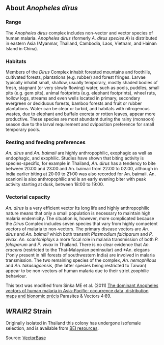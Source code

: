 About *Anopheles dirus*
-----------------------

### Range

The *Anopheles dirus* complex includes non-vector and vector species of
human malaria. *Anopheles dirus* (formerly *A. dirus species A*) is
distributed in eastern Asia (Myanmar, Thailand, Cambodia, Laos, Vietnam,
and Hainan Island in China).

### Habitats

Members of the *Dirus* Complex inhabit forested mountains and foothills,
cultivated forests, plantations (e.g. rubber) and forest fringes. Larvae
typically inhabit small, shallow, usually temporary, mostly shaded
bodies of fresh, stagnant (or very slowly flowing) water, such as pools,
puddles, small pits (e.g. gem pits), animal footprints (e.g. elephant
footprints), wheel ruts, hollow logs, streams and even wells located in
primary, secondary evergreen or deciduous forests, bamboo forests and
fruit or rubber plantations. Water can be clear or turbid, and habitats
with nitrogenous wastes, due to elephant and buffalo excreta or rotten
leaves, appear more productive. These species are most abundant during
the rainy (monsoon) season due to the larval requirement and oviposition
preference for small temporary pools.

### Resting and feeding preferences

*An. dirus* and *An. baimaii* are highly anthropophilic, exophagic as
well as endophagic, and exophilic. Studies have shown that biting
activity is species-specific, for example in Thailand, *An. dirus* has a
tendency to bite between 20:00 and 23:00 and An. baimaii from 22:00 to
02:00, although in India earlier biting at 20:00 to 21:00 was also
recorded for An. baimaii. An. scanloni is also anthropophilic and is an
early evening biter with peak activity starting at dusk, between 18:00
to 19:00.

### Vectorial capacity

*An. dirus* is a very efficient vector Its long life and highly
anthropophilic nature means that only a small population is necessary to
maintain high malaria endemicity. The situation is, however, more
complicated because the *Dirus* Complex includes seven species that vary
from highly competent vectors of malaria to non-vectors. The primary
disease vectors are *An. dirus* and *An. baimaii* which both transmit
*Plasmodium falciparum* and *P. vivax*. *An. scanloniplays* a more focal
role in malaria transmission of both *P. falciparum* and *P. vivax* in
Thailand. There is no clear evidence that *An. cracens* (restricted to
the Thai-Malaysian peninsular) and *An. elegans (*only present in hill
forests of southwestern India) are involved in malaria transmission. The
two remaining species of the complex, *An. nemophilous* and *An.
takasagoensis*, (the latter species being restricted to Taiwan) appear
to be non-vectors of human malaria due to their strict zoophilic
behaviour.

This text was modified from Sinka ME et al. (2011) [The dominant
Anopheles vectors of human malaria in Asia-Pacific: occurrence data,
distribution maps and bionomic
précis](http://www.parasitesandvectors.com/content/4/1/89) Parasites &
Vectors 4:89.

*WRAIR2* Strain
---------------

Originally isolated in Thailand this colony has undergone isofemale
selection, and is available from [BEI
resources](https://www.beiresources.org).

Source:
[VectorBase](https://veupathdb.org/veupathdb/app/search/dataset/AllDatasets/result?filterTerm=GCA_000349145.1)
